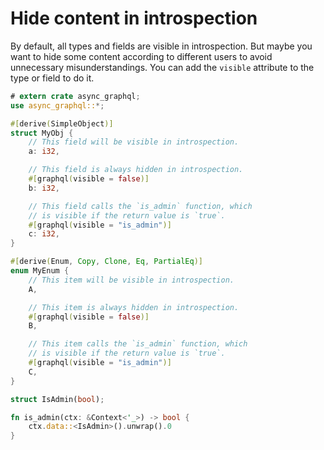 # Hide content in introspection

By default, all types and fields are visible in introspection. But maybe you want to hide some content according to different users to avoid unnecessary misunderstandings. You can add the `visible` attribute to the type or field to do it.

```rust
# extern crate async_graphql;
use async_graphql::*;

#[derive(SimpleObject)]
struct MyObj {
    // This field will be visible in introspection.
    a: i32,

    // This field is always hidden in introspection.
    #[graphql(visible = false)]
    b: i32,

    // This field calls the `is_admin` function, which 
    // is visible if the return value is `true`.
    #[graphql(visible = "is_admin")]
    c: i32,
}

#[derive(Enum, Copy, Clone, Eq, PartialEq)]
enum MyEnum {
    // This item will be visible in introspection.
    A,

    // This item is always hidden in introspection.
    #[graphql(visible = false)]
    B,

    // This item calls the `is_admin` function, which 
    // is visible if the return value is `true`.
    #[graphql(visible = "is_admin")]
    C,
}

struct IsAdmin(bool);

fn is_admin(ctx: &Context<'_>) -> bool {
    ctx.data::<IsAdmin>().unwrap().0
}

```
